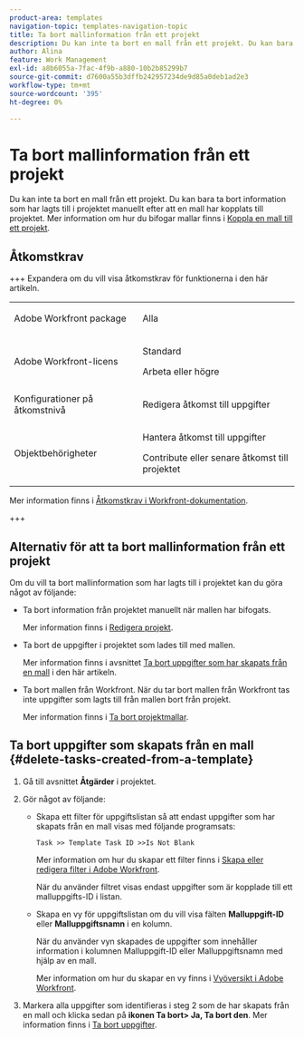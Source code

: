 ```yaml
---
product-area: templates
navigation-topic: templates-navigation-topic
title: Ta bort mallinformation från ett projekt
description: Du kan inte ta bort en mall från ett projekt. Du kan bara ta bort information som har lagts till i projektet manuellt efter att en mall har kopplats till projektet. Mer information om hur du bifogar mallar finns i Bifoga en mall till ett projekt.
author: Alina
feature: Work Management
exl-id: a8b6055a-7fac-4f9b-a880-10b2b85299b7
source-git-commit: d7600a55b3dffb242957234de9d85a0deb1ad2e3
workflow-type: tm+mt
source-wordcount: '395'
ht-degree: 0%

---
```


# Ta bort mallinformation från ett projekt

Du kan inte ta bort en mall från ett projekt. Du kan bara ta bort information som har lagts till i projektet manuellt efter att en mall har kopplats till projektet. Mer information om hur du bifogar mallar finns i [Koppla en mall till ett projekt](../../../manage-work/projects/create-and-manage-templates/attach-template-to-project.md).

## Åtkomstkrav

+++ Expandera om du vill visa åtkomstkrav för funktionerna i den här artikeln. 

<table style="table-layout:auto"> 
 <col> 
 <col> 
 <tbody> 
  <tr> 
   <td role="rowheader">Adobe Workfront package</td> 
   <td> <p>Alla</p> </td> 
  </tr> 
  <tr> 
   <td role="rowheader">Adobe Workfront-licens</td> 
   <td> <p>Standard</p>
   <p>Arbeta eller högre</p> </td> 
  </tr> 
  <tr> 
   <td role="rowheader">Konfigurationer på åtkomstnivå</td> 
   <td> <p>Redigera åtkomst till uppgifter</p>  </td> 
  </tr> 
  <tr> 
   <td role="rowheader">Objektbehörigheter</td> 
   <td> <p>Hantera åtkomst till uppgifter </p> <p>Contribute eller senare åtkomst till projektet</p>  </td> 
  </tr> 
 </tbody> 
</table>

Mer information finns i [Åtkomstkrav i Workfront-dokumentation](/help/quicksilver/administration-and-setup/add-users/access-levels-and-object-permissions/access-level-requirements-in-documentation.md).

+++

<!--Old:

<table style="table-layout:auto"> 
 <col> 
 <col> 
 <tbody> 
  <tr> 
   <td role="rowheader">Adobe Workfront plan</td> 
   <td> <p>Any</p> </td> 
  </tr> 
  <tr> 
   <td role="rowheader">Adobe Workfront license*</td> 
   <td> <p>New: Standard</p>
   <p>Current: Work or higher</p> </td> 
  </tr> 
  <tr> 
   <td role="rowheader">Access level configurations</td> 
   <td> <p>Edit access to Tasks</p>  </td> 
  </tr> 
  <tr> 
   <td role="rowheader">Object permissions</td> 
   <td> <p>Manage access to tasks </p> <p>Contribute or higher access to the project </p>  </td> 
  </tr> 
 </tbody> 
</table>-->

## Alternativ för att ta bort mallinformation från ett projekt

Om du vill ta bort mallinformation som har lagts till i projektet kan du göra något av följande:

* Ta bort information från projektet manuellt när mallen har bifogats.

  Mer information finns i [Redigera projekt](../../../manage-work/projects/manage-projects/edit-projects.md).

* Ta bort de uppgifter i projektet som lades till med mallen.

  Mer information finns i avsnittet [Ta bort uppgifter som har skapats från en mall](#delete-tasks-created-from-a-template) i den här artikeln.

* Ta bort mallen från Workfront. När du tar bort mallen från Workfront tas inte uppgifter som lagts till från mallen bort från projekt.

  Mer information finns i [Ta bort projektmallar](../../../manage-work/projects/create-and-manage-templates/delete-templates.md).

## Ta bort uppgifter som skapats från en mall {#delete-tasks-created-from-a-template}

1. Gå till avsnittet **Åtgärder** i projektet.
1. Gör något av följande:

   * Skapa ett filter för uppgiftslistan så att endast uppgifter som har skapats från en mall visas med följande programsats:

     ```
     Task >> Template Task ID >>Is Not Blank
     ```

     Mer information om hur du skapar ett filter finns i [Skapa eller redigera filter i Adobe Workfront](../../../reports-and-dashboards/reports/reporting-elements/create-filters.md).

     När du använder filtret visas endast uppgifter som är kopplade till ett malluppgifts-ID i listan.

   * Skapa en vy för uppgiftslistan om du vill visa fälten **Malluppgift-ID** eller **Malluppgiftsnamn** i en kolumn.

     När du använder vyn skapades de uppgifter som innehåller information i kolumnen Malluppgift-ID eller Malluppgiftsnamn med hjälp av en mall.

     Mer information om hur du skapar en vy finns i [Vyöversikt i Adobe Workfront](../../../reports-and-dashboards/reports/reporting-elements/views-overview.md).

1. Markera alla uppgifter som identifieras i steg 2 som de har skapats från en mall och klicka sedan på **ikonen Ta bort**&#x200B;**> Ja, Ta bort den**. Mer information finns i [Ta bort uppgifter](../../../manage-work/tasks/manage-tasks/delete-tasks.md).
